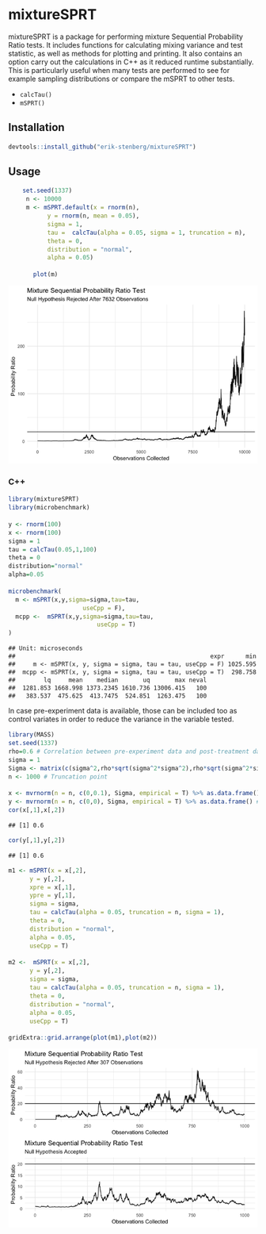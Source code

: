 # mixtureSPRT

mixtureSPRT is a package for performing mixture Sequential Probability
Ratio tests. It includes functions for calculating mixing variance and
test statistic, as well as methods for plotting and printing. It also
contains an option carry out the calculations in C++ as it reduced
runtime substantially. This is particularly useful when many tests are
performed to see for example sampling distributions or compare the mSPRT
to other tests.

  - `calcTau()`
  - `mSPRT()`

## Installation

``` r
devtools::install_github("erik-stenberg/mixtureSPRT")
```

## Usage

``` r
    set.seed(1337)
     n <- 10000
     m <- mSPRT.default(x = rnorm(n),
           y = rnorm(n, mean = 0.05),
           sigma = 1,
           tau =  calcTau(alpha = 0.05, sigma = 1, truncation = n),
           theta = 0,
           distribution = "normal",
           alpha = 0.05)

       plot(m)
```

![](README_files/figure-gfm/unnamed-chunk-3-1.png)<!-- -->

### C++

``` r
library(mixtureSPRT)
library(microbenchmark)

y <- rnorm(100)
x <- rnorm(100)
sigma = 1
tau = calcTau(0.05,1,100)
theta = 0
distribution="normal"
alpha=0.05

microbenchmark(
  m <- mSPRT(x,y,sigma=sigma,tau=tau,
                     useCpp = F),
  mcpp <-  mSPRT(x,y,sigma=sigma,tau=tau,
                         useCpp = T)
)
```

    ## Unit: microseconds
    ##                                                       expr      min
    ##     m <- mSPRT(x, y, sigma = sigma, tau = tau, useCpp = F) 1025.595
    ##  mcpp <- mSPRT(x, y, sigma = sigma, tau = tau, useCpp = T)  298.758
    ##        lq     mean    median       uq       max neval
    ##  1281.853 1668.998 1373.2345 1610.736 13006.415   100
    ##   383.537  475.625  413.7475  524.851  1263.475   100

In case pre-experiment data is available, those can be included too as
control variates in order to reduce the variance in the variable tested.

``` r
library(MASS)
set.seed(1337)
rho=0.6 # Correlation between pre-experiment data and post-treatment data
sigma = 1
Sigma <- matrix(c(sigma^2,rho*sqrt(sigma^2*sigma^2),rho*sqrt(sigma^2*sigma^2),sigma^2),2,2) # covar.matrix to make sure correlation = rho
n <- 1000 # Truncation point

x <- mvrnorm(n = n, c(0,0.1), Sigma, empirical = T) %>% as.data.frame() # Treatment group
y <- mvrnorm(n = n, c(0,0), Sigma, empirical = T) %>% as.data.frame() # Control group
cor(x[,1],x[,2])
```

    ## [1] 0.6

``` r
cor(y[,1],y[,2])
```

    ## [1] 0.6

``` r
m1 <- mSPRT(x = x[,2],
      y = y[,2],
      xpre = x[,1],
      ypre = y[,1],
      sigma = sigma,
      tau = calcTau(alpha = 0.05, truncation = n, sigma = 1),
      theta = 0,
      distribution = "normal",
      alpha = 0.05,
      useCpp = T)

m2 <-  mSPRT(x = x[,2],
      y = y[,2],
      sigma = sigma,
      tau = calcTau(alpha = 0.05, truncation = n, sigma = 1),
      theta = 0,
      distribution = "normal",
      alpha = 0.05,
      useCpp = T)

gridExtra::grid.arrange(plot(m1),plot(m2))
```

![](README_files/figure-gfm/unnamed-chunk-5-1.png)<!-- -->
